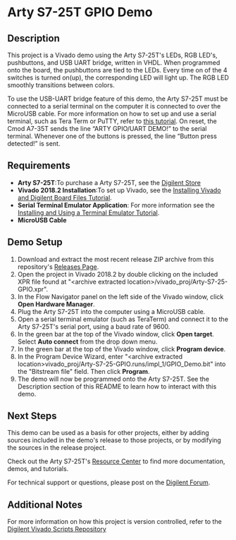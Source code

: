 Arty S7-25T GPIO Demo
==============

Description
--------------
This project is a Vivado demo using the Arty S7-25T's LEDs, RGB LED's, pushbuttons, and USB UART bridge, written in VHDL. When programmed onto the board, the pushbuttons are tied to the LEDs. Every time on of the 4 switches is turned on(up), the corresponding LED will light up. The RGB LED smoothly transitions between colors.

To use the USB-UART bridge feature of this demo, the Arty S7-25T must be connected to a serial terminal on the computer it is connected to over the MicroUSB cable. For more information on how to set up and use a serial terminal, such as Tera Term or PuTTY, refer to [this tutorial](https://reference.digilentinc.com/learn/programmable-logic/tutorials/tera-term). On reset, the Cmod A7-35T sends the line “ARTY GPIO/UART DEMO!” to the serial terminal. Whenever one of the buttons is pressed, the line “Button press detected!” is sent.

Requirements
--------------
* **Arty S7-25T**:To purchase a Arty S7-25T, see the [Digilent Store](https://store.digilentinc.com/arty-s7-spartan-7-fpga-board-for-hobbyists-and-makers/)
* **Vivado 2018.2 Installation**:To set up Vivado, see the [Installing Vivado and Digilent Board Files Tutorial](https://reference.digilentinc.com/vivado/installing-vivado/start).
* **Serial Terminal Emulator Application**: For more information see the [Installing and Using a Terminal Emulator Tutorial](https://reference.digilentinc.com/learn/programmable-logic/tutorials/tera-term).
* **MicroUSB Cable**
 
Demo Setup
--------------
1. Download and extract the most recent release ZIP archive from this repository's [Releases Page](https://github.com/Digilent/Arty-S7-25-GPIO/releases).
2. Open the project in Vivado 2018.2 by double clicking on the included XPR file found at "\<archive extracted location\>/vivado_proj/Arty-S7-25-GPIO.xpr".
3. In the Flow Navigator panel on the left side of the Vivado window, click **Open Hardware Manager**.
4. Plug the Arty S7-25T into the computer using a MicroUSB cable.
5. Open a serial terminal emulator (such as TeraTerm) and connect it to the Arty S7-25T's serial port, using a baud rate of 9600.
6. In the green bar at the top of the Vivado window, click **Open target**. Select **Auto connect** from the drop down menu.
7. In the green bar at the top of the Vivado window, click **Program device**.
8. In the Program Device Wizard, enter "\<archive extracted location\>vivado_proj/Arty-S7-25-GPIO.runs/impl_1/GPIO_Demo.bit" into the "Bitstream file" field. Then click **Program**.
9. The demo will now be programmed onto the Arty S7-25T. See the Description section of this README to learn how to interact with this demo.

Next Steps
--------------
This demo can be used as a basis for other projects, either by adding sources included in the demo's release to those projects, or by modifying the sources in the release project.

Check out the Arty S7-25T's [Resource Center](https://reference.digilentinc.com/reference/programmable-logic/arty-s7/start) to find more documentation, demos, and tutorials.

For technical support or questions, please post on the [Digilent Forum](https://forum.digilentinc.com).

Additional Notes
--------------
For more information on how this project is version controlled, refer to the [Digilent Vivado Scripts Repository](https://github.com/digilent/digilent-vivado-scripts)
